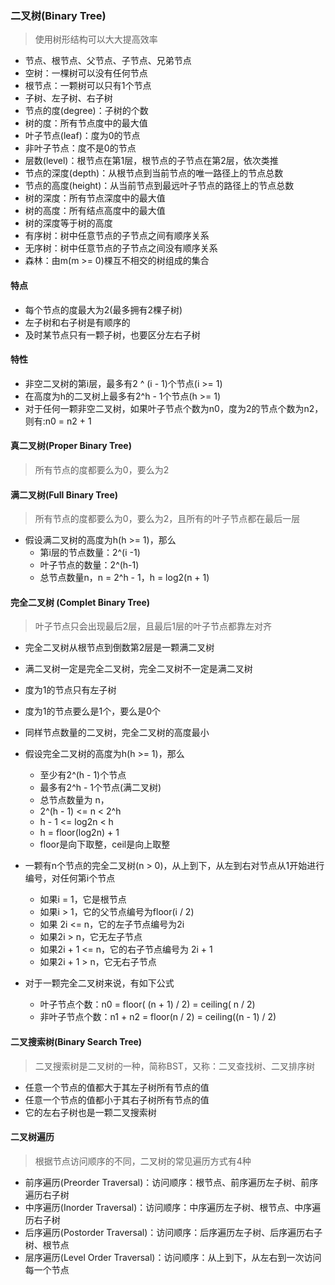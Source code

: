 ### 二叉树(Binary Tree)

> 使用树形结构可以大大提高效率

* 节点、根节点、父节点、子节点、兄弟节点
* 空树：一棵树可以没有任何节点
* 根节点：一颗树可以只有1个节点
* 子树、左子树、右子树
* 节点的度(degree)：子树的个数
* 树的度：所有节点度中的最大值
* 叶子节点(leaf)：度为0的节点
* 非叶子节点：度不是0的节点
* 层数(level)：根节点在第1层，根节点的子节点在第2层，依次类推
* 节点的深度(depth)：从根节点到当前节点的唯一路径上的节点总数
* 节点的高度(height)：从当前节点到最远叶子节点的路径上的节点总数
* 树的深度：所有节点深度中的最大值
* 树的高度：所有结点高度中的最大值
* 树的深度等于树的高度
* 有序树：树中任意节点的子节点之间有顺序关系
* 无序树：树中任意节点的子节点之间没有顺序关系
* 森林：由m(m >= 0)棵互不相交的树组成的集合

#### 特点

* 每个节点的度最大为2(最多拥有2棵子树)
* 左子树和右子树是有顺序的
* 及时某节点只有一颗子树，也要区分左右子树

####  特性

* 非空二叉树的第i层，最多有2 ^ (i - 1)个节点(i >= 1)
* 在高度为h的二叉树上最多有2^h - 1个节点(h >= 1)
* 对于任何一颗非空二叉树，如果叶子节点个数为n0，度为2的节点个数为n2，则有:n0 = n2 + 1

#### 真二叉树(Proper Binary Tree)

> 所有节点的度都要么为0，要么为2

#### 满二叉树(Full Binary Tree)

> 所有节点的度都要么为0，要么为2，且所有的叶子节点都在最后一层

* 假设满二叉树的高度为h(h >= 1)，那么
  * 第i层的节点数量：2^(i -1)
  * 叶子节点的数量：2^(h-1)
  * 总节点数量n，n = 2^h - 1，h = log2(n + 1)

#### 完全二叉树 (Complet Binary Tree)

> 叶子节点只会出现最后2层，且最后1层的叶子节点都靠左对齐

* 完全二叉树从根节点到倒数第2层是一颗满二叉树
* 满二叉树一定是完全二叉树，完全二叉树不一定是满二叉树
* 度为1的节点只有左子树
* 度为1的节点要么是1个，要么是0个
* 同样节点数量的二叉树，完全二叉树的高度最小
* 假设完全二叉树的高度为h(h >= 1)，那么
  * 至少有2^(h - 1)个节点
  * 最多有2^h - 1个节点(满二叉树)
  *  总节点数量为 n，
    * 2^(h - 1)  <= n < 2^h
    * h - 1 <= log2n < h
    * h = floor(log2n) + 1
    * floor是向下取整，ceil是向上取整
* 一颗有n个节点的完全二叉树(n > 0)，从上到下，从左到右对节点从1开始进行编号，对任何第i个节点
  * 如果i = 1，它是根节点
  * 如果i > 1，它的父节点编号为floor(i / 2)
  * 如果 2i <= n，它的左子节点编号为2i
  * 如果2i > n，它无左子节点
  * 如果2i + 1 <= n，它的右子节点编号为 2i + 1
  * 如果2i + 1 > n，它无右子节点

* 对于一颗完全二叉树来说，有如下公式
  * 叶子节点个数：n0 = floor( (n + 1) / 2) = ceiling( n / 2)
  * 非叶子节点个数：n1 + n2 = floor(n / 2) = ceiling((n - 1) / 2)

#### 二叉搜索树(Binary Search Tree)

> 二叉搜索树是二叉树的一种，简称BST，又称：二叉查找树、二叉排序树

* 任意一个节点的值都大于其左子树所有节点的值
* 任意一个节点的值都小于其右子树所有节点的值
* 它的左右子树也是一颗二叉搜索树

#### 二叉树遍历

> 根据节点访问顺序的不同，二叉树的常见遍历方式有4种

* 前序遍历(Preorder Traversal)：访问顺序：根节点、前序遍历左子树、前序遍历右子树
* 中序遍历(Inorder Traversal)：访问顺序：中序遍历左子树、根节点、中序遍历右子树
* 后序遍历(Postorder Traversal)：访问顺序：后序遍历左子树、后序遍历右子树、根节点
* 层序遍历(Level Order Traversal)：访问顺序：从上到下，从左右到一次访问每一个节点